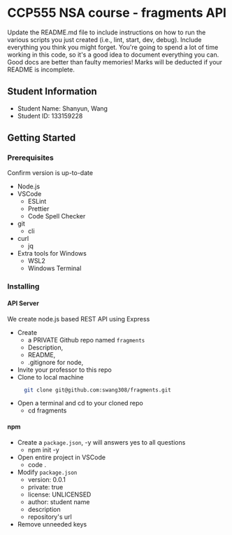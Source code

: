 # CCP555 NSA course - fragments API

Update the README.md file to include instructions on how to run the various scripts you just created (i.e., lint, start, dev, debug). Include everything you think you might forget. You're going to spend a lot of time working in this code, so it's a good idea to document everything you can. Good docs are better than faulty memories! Marks will be deducted if your README is incomplete.

## Student Information
- Student Name: Shanyun, Wang
- Student ID: 133159228

## Getting Started
### Prerequisites
Confirm version is up-to-date
- Node.js
- VSCode
  * ESLint
  * Prettier
  * Code Spell Checker
- git
  * cli
- curl
  * jq
- Extra tools for Windows
  * WSL2
  * Windows Terminal 

### Installing
#### API Server
We create node.js based REST API using Express
- Create 
  * a PRIVATE Github repo named `fragments` 
  * Description, 
  * README, 
  * .gitignore for node,
- Invite your professor to this repo
- Clone to local machine
  ```sh
    git clone git@github.com:swang308/fragments.git
  ```
- Open a terminal and cd to your cloned repo
  * cd fragments

#### npm
- Create a `package.json`, -y will answers yes to all questions
  * npm init -y
- Open entire project in VSCode
  * code .
- Modify `package.json`
  * version: 0.0.1
  * private: true
  * license: UNLICENSED
  * author: student name
  * description
  * repository's url
- Remove unneeded keys



